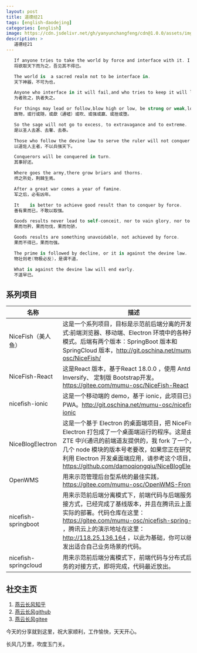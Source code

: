 ```yaml
---
layout: post
title: 道德经21
tags: [english-daodejing]
categories: [english]
image: https://cdn.jsdelivr.net/gh/yanyunchangfeng/cdn@1.0.0/assets/img/blog/english-grammer/english-grammer-cover5.png
description: >
   道德经21
---
```

 ```swift
    If anyone tries to take the world by force and interface with it. I do not think he can succeed.
    将欲取天下而为之，吾见其不得已。
 ```
 ```swift
    The world is  a sacred realm not to be interface in.
    天下神器，不可为也，
 ```
 ```swift
    Anyone who interface in it will fail,and who tries to keep it will lose it.
    为者败之，执者失之。
 ```
 ```swift
    For things may lead or follow,blow high or low, be strong or weak,loaded or unloaded.
    故物，或行或随，或歔（通嘘）或吹、或强或赢、或挫或堕。
 ```
 ```swift
    So the sage will not go to excess, to extravagance and to extreme.
    是以圣人去甚、去奢、去泰。
 ```
 ```swift
    Those who follow the devine law to serve the ruler will not conquer the world by force.
    以道佐人主者，不以兵强天下。
 ```
 ```swift
    Conquerors will be conquered in turn. 
    其事好还。
 ```
 ```swift
    Where goes the army,there grow briars and thorns.
    师之所处，荆棘生焉。
 ```
 ```swift
    After a great war comes a year of famine.
    军之后，必有凶年。
 ```
 ```swift
    It    is better to achieve good result than to conquer by force.
    善有果而已，不敢以取强。
 ```
 ```swift
    Goods results never lead to self-conceit, nor to vain glory, nor to undue pride.
    果而勿矜，果而勿伐，果而勿骄，
 ```
 ```swift
    Goods results are something unavoidable, not achieved by force.
    果而不得已，果而勿强。
 ```
 ```swift
    The prime is followed by decline, or it is against the devine law.
    物壮则老(物极必反)，是谓不道，
 ```
 ```swift
    What is against the devine law will end early.
    不道早已。
 ```

## 系列项目

|  名称   | 描述  |
|  ----  | ----  |
| NiceFish（美人鱼）  | 这是一个系列项目，目标是示范前后端分离的开发模式:前端浏览器、移动端、Electron 环境中的各种开发模式。后端有两个版本：SpringBoot 版本和 SpringCloud 版本，http://git.oschina.net/mumu-osc/NiceFish/ |
| NiceFish-React  |  这是React 版本，基于React 18.0.0 ，使用 Antd、Inversify、 定制版 Bootstrap开发。  https://gitee.com/mumu-osc/NiceFish-React|
| nicefish-ionic  | 这是一个移动端的 demo，基于 ionic，此项目已支持 PWA。http://git.oschina.net/mumu-osc/nicefish-ionic |
| NiceBlogElectron  | 这是一个基于 Electron 的桌面端项目，把 NiceFish 用 Electron 打包成了一个桌面端运行的程序。这是由 ZTE 中兴通讯的前端道友提供的，我 fork 了一个，有几个 node 模块的版本号老要改，如果您正在研究如何利用 Electron 开发桌面端应用，请参考这个项目，https://github.com/damoqiongqiu/NiceBlogElectron|
| OpenWMS  | 用来示范管理后台型系统的最佳实践，https://gitee.com/mumu-osc/OpenWMS-Frontend|
| nicefish-springboot  | 用来示范前后端分离模式下，前端代码与后端服务的对接方式，已经完成了基线版本，并且在腾讯云上面做了实际的部署。代码仓库在这里： https://gitee.com/mumu-osc/nicefish-spring-boot ，腾讯云上的演示地址在这里： http://118.25.136.164 ，以此为基础，你可以继续开发出适合自己业务场景的代码。|
| nicefish-springcloud  | 用来示范前后端分离模式下，前端代码与分布式后端服务的对接方式，即将完成，代码最近放出。|       

## 社交主页  

1. [燕云长风知乎](https://zhihu.com/people/hbxyxuxiaodong)    
2. [燕云长风github](https://github.com/yanyunchangfeng)  
3. [燕云长风gitee](https://gitee.com/yanyunchangfeng) 

今天的分享就到这里，祝大家顺利，工作愉快，天天开心。

长风几万里，吹度玉门关。